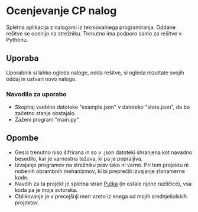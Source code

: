 # Ocenjevanje CP nalog

Spletna aplikacija z nalogami iz tekmovalnega programiranja. Oddane rešitve se ocenijo na strežniku. Trenutno ima podporo samo za rešitve v Pythonu.

## Uporaba

Uporabnik si lahko ogleda naloge, odda rešitve, si ogleda rezultate svojih oddaj in ustvari novo nalogo.

### Navodila za uporabo
* Skopiraj vsebino datoteke "example.json" v datoteko "state.json", da bo začetno stanje obstajalo.
* Zaženi program "main.py"

## Opombe

* Gesla trenutno niso šifrirana in so v .json datoteki shranjena kot navadno besedilo, kar je varnostna težava, ki pa je popraljiva.
* Izvajanje programov na strežniku prav tako ni varno. Pri tem projektu ni nobenih obrambnih mehanizmov, ki bi preprečili izvajanje zlonamerne kode.
* Navdih za ta projekt je spletna stran [Putka](https://putka-rtk.acm.si/) (in ostale njene različice), vsa koda pa je moja avtorska.
* Oblikovanje je v precejšnji meri vzeto iz enega od mojih srednješolskih projektov.
